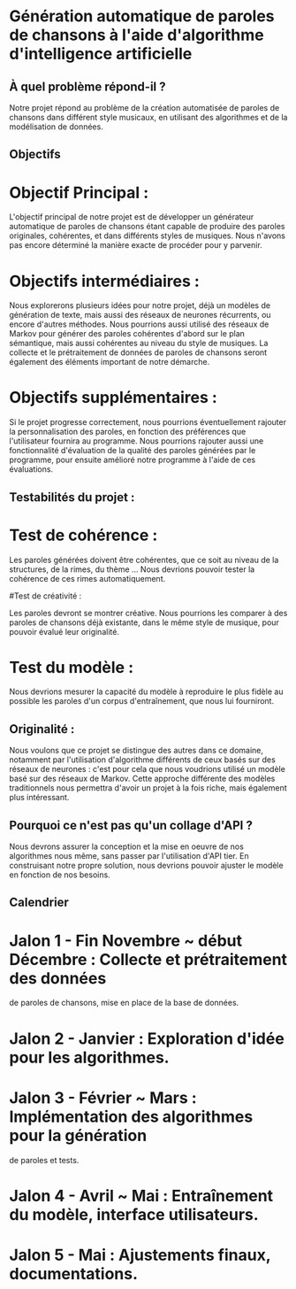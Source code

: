 # Génération automatique de paroles de chansons à l'aide d'algorithme d'intelligence artificielle  

## À quel problème répond-il ?  

Notre projet répond au problème de la création automatisée de paroles de chansons
dans différent style musicaux, en utilisant des algorithmes et de la modélisation
de données.

## Objectifs  

# Objectif Principal :  

L'objectif principal de notre projet est de développer un générateur automatique
de paroles de chansons étant capable de produire des paroles originales, cohérentes, et 
dans différents styles de musiques. Nous n'avons pas encore déterminé la manière exacte
de procéder pour y parvenir.  

# Objectifs intermédiaires :  

Nous explorerons plusieurs idées pour notre projet, déjà un modèles de génération de texte,
mais aussi des réseaux de neurones récurrents, ou encore d'autres méthodes. Nous pourrions 
aussi utilisé des réseaux de Markov pour générer des paroles cohérentes d'abord sur le plan sémantique,
mais aussi cohérentes au niveau du style de musiques. La collecte et le prétraitement de données 
de paroles de chansons seront également des éléments important de notre démarche.  

# Objectifs supplémentaires :  

Si le projet progresse correctement, nous pourrions éventuellement rajouter la personnalisation des paroles,
en fonction des préférences que l'utilisateur fournira au programme. Nous pourrions rajouter aussi
une fonctionnalité d'évaluation de la qualité des paroles générées par le programme, pour ensuite 
amélioré notre programme à l'aide de ces évaluations.  


## Testabilités du projet :  

# Test de cohérence :

Les paroles générées doivent être cohérentes, que ce soit au niveau de la structures,
de la rimes, du thème ... Nous devrions pouvoir tester la cohérence de ces rimes
automatiquement.  

#Test de créativité :  

Les paroles devront se montrer créative. Nous pourrions les comparer à des paroles
de chansons déjà existante, dans le même style de musique, pour pouvoir évalué 
leur originalité.

# Test du modèle :

Nous devrions mesurer la capacité du modèle à reproduire le plus fidèle au possible 
les paroles d'un corpus d'entraînement, que nous lui fourniront.

## Originalité :  

Nous voulons que ce projet se distingue des autres dans ce domaine, notamment par l'utilisation
d'algorithme différents de ceux basés sur des réseaux de neurones : c'est pour cela que
nous voudrions utilisé un modèle basé sur des réseaux de Markov. Cette approche différente
des modèles traditionnels nous permettra d'avoir un projet à la fois riche, mais également
plus intéressant.

## Pourquoi ce n'est pas qu'un collage d'API ?  

Nous devrons assurer la conception et la mise en oeuvre de nos algorithmes nous même, sans passer
par l'utilisation d'API tier. En construisant notre propre solution, nous devrions
pouvoir ajuster le modèle en fonction de nos besoins.

## Calendrier  

# Jalon 1 - Fin Novembre ~ début Décembre : Collecte et prétraitement des données
de paroles de chansons, mise en place de la base de données.
# Jalon 2 - Janvier : Exploration d'idée pour les algorithmes.
# Jalon 3 - Février ~ Mars : Implémentation des algorithmes pour la génération
de paroles et tests.
# Jalon 4 - Avril ~ Mai : Entraînement du modèle, interface utilisateurs.
# Jalon 5 - Mai : Ajustements finaux, documentations.


